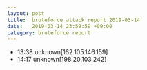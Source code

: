 ```yaml
---
layout: post
title:  bruteforce attack report 2019-03-14
date:   2019-03-14 23:59:59 +09:00
category: bruteforce report
---
```


* 13:38 unknown[162.105.146.159]
* 14:17 unknown[198.20.103.242]
